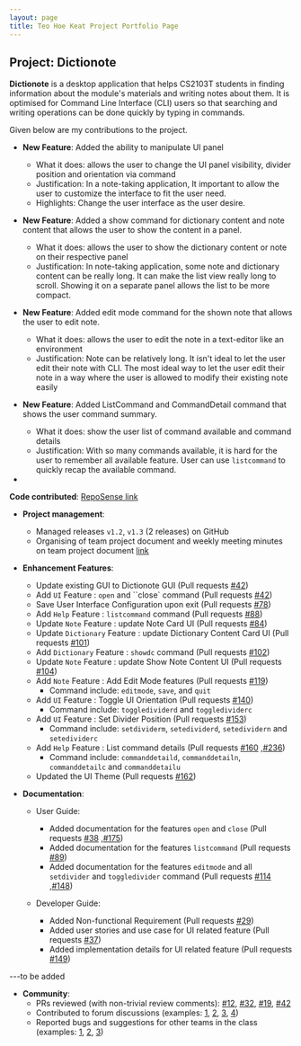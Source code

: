 ```yaml
---
layout: page
title: Teo Hoe Keat Project Portfolio Page
---
```


## Project: Dictionote


**Dictionote** is a desktop application that helps CS2103T students in finding information about the module's materials and writing notes about them. It is optimised for Command Line Interface (CLI) users so that searching and writing operations can be done quickly by typing in commands.

Given below are my contributions to the project.

* **New Feature**: Added the ability to manipulate UI panel
  * What it does: allows the user to change the UI panel visibility, divider position and orientation via command
  * Justification: In a note-taking application, It important to allow the user to customize the interface to fit the user need.
  * Highlights: Change the user interface as the user desire.

* **New Feature**: Added a show command for dictionary content and note content that allows the user to show the content in a panel.

  * What it does: allows the user to show the dictionary content or note on their respective panel
  * Justification: In note-taking application, some note and dictionary content can be really long.
    It can make the list view really long to scroll. Showing it on a separate panel allows the list to be more compact.

* **New Feature**: Added edit mode command for the shown note that allows the user to edit note.

  * What it does: allows the user to edit the note in a text-editor like an environment
  * Justification: Note can be relatively long. It isn't ideal to let the user edit their note with CLI. 
    The most ideal way to let the user edit their note in a way where the user is allowed to modify their existing note easily

* **New Feature**: Added ListCommand and CommandDetail command that shows the user command summary.
  * What it does: show the user list of command available and command details
  * Justification: With so many commands available, it is hard for the user to remember all available feature. User can use `listcommand` to quickly recap the available command.
*
**Code contributed**: [RepoSense link](https://nus-cs2103-ay2021s2.github.io/tp-dashboard/?search=w13&sort=groupTitle&sortWithin=title&since=2021-02-19&timeframe=commit&mergegroup=&groupSelect=groupByRepos&breakdown=false&tabOpen=true&tabType=authorship&tabAuthor=TeoHoeKeat&tabRepo=AY2021S2-CS2103T-W13-1%2Ftp%5Bmaster%5D&authorshipIsMergeGroup=false&authorshipFileTypes=docs~functional-code~test-code~other&authorshipIsBinaryFileTypeChecked=false)

* **Project management**:
  * Managed releases `v1.2`, `v1.3` (2 releases) on GitHub
  * Organising of team project document and weekly meeting minutes on team project document [link](https://docs.google.com/document/d/1sCGYPCkC0vt98Ym-6Cq818hXfvr8K53MCU5_UjriTyI/edit)

* **Enhancement Features**:
  * Update existing GUI to Dictionote GUI
    (Pull requests [\#42](https://github.com/AY2021S2-CS2103T-W13-1/tp/pull/45))
  * Add `UI` Feature : `open` and ``close` command
    (Pull requests [\#42](https://github.com/AY2021S2-CS2103T-W13-1/tp/pull/45))
  * Save User Interface Configuration upon exit
    (Pull requests [\#78](https://github.com/AY2021S2-CS2103T-W13-1/tp/pull/78))
  * Add `Help` Feature : `listcommand` command
    (Pull requests [\#88](https://github.com/AY2021S2-CS2103T-W13-1/tp/pull/88))
  * Update `Note` Feature : update Note Card UI
    (Pull requests [\#84](https://github.com/AY2021S2-CS2103T-W13-1/tp/pull/84))
  * Update `Dictionary` Feature : update Dictionary Content Card UI
    (Pull requests [\#101](https://github.com/AY2021S2-CS2103T-W13-1/tp/pull/101))
  * Add `Dictionary` Feature : `showdc` command
    (Pull requests [\#102](https://github.com/AY2021S2-CS2103T-W13-1/tp/pull/102))
  * Update `Note` Feature : update Show Note Content UI
    (Pull requests [\#104](https://github.com/AY2021S2-CS2103T-W13-1/tp/pull/104))
  * Add `Note` Feature : Add Edit Mode features (Pull requests [\#119](https://github.com/AY2021S2-CS2103T-W13-1/tp/pull/119))
    * Command include: `editmode`, `save`, and `quit`
  * Add `UI` Feature : Toggle UI Orientation (Pull requests [\#140](https://github.com/AY2021S2-CS2103T-W13-1/tp/pull/140))
    * Command include: `toggledividerd` and `toggledividerc`
  * Add `UI` Feature : Set Divider Position (Pull requests [\#153](https://github.com/AY2021S2-CS2103T-W13-1/tp/pull/153))
    * Command include: `setdividerm`, `setedividerd`, `setedividern` and `setedividerc`
  * Add `Help` Feature : List command details
    (Pull requests [\#160](https://github.com/AY2021S2-CS2103T-W13-1/tp/pull/160)
    ,[\#236](https://github.com/AY2021S2-CS2103T-W13-1/tp/pull/236))
    * Command include: `commanddetaild`, `commanddetailn`, `commanddetailc` and `commanddetailu`
  * Updated the UI Theme
    (Pull requests [\#162](https://github.com/AY2021S2-CS2103T-W13-1/tp/pull/162))

* **Documentation**:
  * User Guide:
    * Added documentation for the features `open` and `close`
      (Pull requests [\#38](https://github.com/AY2021S2-CS2103T-W13-1/tp/pull/38)
      ,[\#175](https://github.com/AY2021S2-CS2103T-W13-1/tp/pull/175))
    * Added documentation for the features `listcommand`
      (Pull requests [\#89](https://github.com/AY2021S2-CS2103T-W13-1/tp/pull/89))
    * Added documentation for the features `editmode` and all `setdivider` and `toggledivider` command
      (Pull requests [\#114](https://github.com/AY2021S2-CS2103T-W13-1/tp/pull/114)
      ,[\#148](https://github.com/AY2021S2-CS2103T-W13-1/tp/pull/148))

  * Developer Guide:
    * Added Non-functional Requirement
      (Pull requests [\#29](https://github.com/AY2021S2-CS2103T-W13-1/tp/pull/29))
    * Added user stories and use case for UI related feature
      (Pull requests [\#37](https://github.com/AY2021S2-CS2103T-W13-1/tp/pull/37))
    * Added implementation details for UI related feature
      (Pull requests [\#149](https://github.com/AY2021S2-CS2103T-W13-1/tp/pull/149))

---to be added
* **Community**:
  * PRs reviewed (with non-trivial review comments): [\#12](), [\#32](), [\#19](), [\#42]()
  * Contributed to forum discussions (examples: [1](), [2](), [3](), [4]())
  * Reported bugs and suggestions for other teams in the class (examples: [1](), [2](), [3]())
